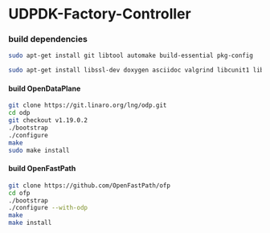 # UDPDK-Factory-Controller

### build dependencies

```bash
sudo apt-get install git libtool automake build-essential pkg-config

sudo apt-get install libssl-dev doxygen asciidoc valgrind libcunit1 libcunit1-doc libcunit1-dev libconfig-dev
```

#### build OpenDataPlane

```bash
git clone https://git.linaro.org/lng/odp.git
cd odp
git checkout v1.19.0.2
./bootstrap
./configure
make
sudo make install
```

#### build OpenFastPath

```bash
git clone https://github.com/OpenFastPath/ofp
cd ofp
./bootstrap
./configure --with-odp
make
make install
```

